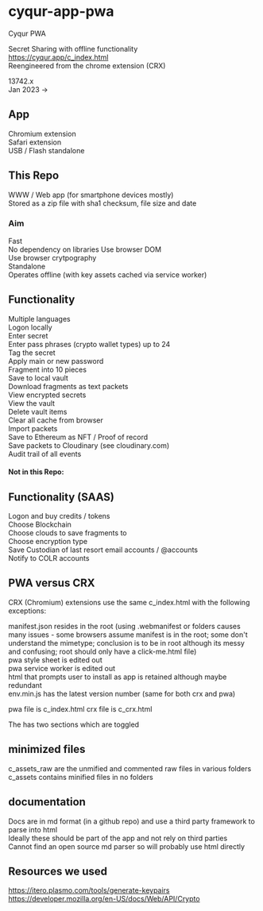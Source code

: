 # cyqur-app-pwa
Cyqur PWA

Secret Sharing with offline functionality  
https://cyqur.app/c_index.html  
Reengineered from the chrome extension (CRX)

13742.x  
Jan 2023 -> 
  
## App  
Chromium extension  
Safari extension  
USB / Flash standalone  

## This Repo
WWW / Web app (for smartphone devices mostly)  
Stored as a zip file with sha1 checksum, file size and date 
  
### Aim
Fast  
No dependency on libraries
Use browser DOM  
Use browser crytpography  
Standalone  
Operates offline (with key assets cached via service worker)
  
## Functionality
Multiple languages  
Logon locally  
Enter secret  
Enter pass phrases (crypto wallet types) up to 24  
Tag the secret  
Apply main or new password  
Fragment into 10 pieces  
Save to local vault  
Download fragments as text packets  
View encrypted secrets  
View the vault  
Delete vault items  
Clear all cache from browser  
Import packets  
Save to Ethereum as NFT / Proof of record  
Save packets to Cloudinary (see cloudinary.com)  
Audit trail of all events  
  
#### Not in this Repo:  
## Functionality (SAAS)
Logon and buy credits / tokens  
Choose Blockchain  
Choose clouds to save fragments to  
Choose encryption type  
Save Custodian of last resort email accounts / @accounts  
Notify to COLR accounts  

## PWA versus CRX
CRX (Chromium) extensions use the same c_index.html with the following exceptions:  

manifest.json resides in the root (using .webmanifest or folders causes many issues - some browsers assume manifest is in the root; some don't understand the mimetype; conclusion is to be in root although its messy and confusing; root should only have a click-me.html file)  
pwa style sheet is edited out  
pwa service worker is edited out  
html that prompts user to install as app is retained although maybe redundant  
env.min.js has the latest version number (same for both crx and pwa)  
  
<base href="c_assets/" />  
pwa file is c_index.html  
crx file is c_crx.html  
  
The <head></head> has two sections which are toggled  
  
## minimized files
c_assets_raw are the unmified and commented raw files in various folders  
c_assets contains minified files in no folders  

## documentation
Docs are in md format (in a github repo) and use a third party framework to parse into html  
Ideally these should be part of the app and not rely on third parties  
Cannot find an open source md parser so will probably use html directly  

## Resources we used
https://itero.plasmo.com/tools/generate-keypairs  
https://developer.mozilla.org/en-US/docs/Web/API/Crypto  